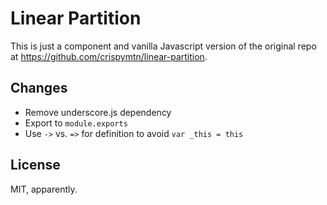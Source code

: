 # Linear Partition

This is just a component and vanilla Javascript version of the original repo at https://github.com/crispymtn/linear-partition.

## Changes

- Remove underscore.js dependency
- Export to `module.exports`
- Use `->` vs. `=>` for definition to avoid `var _this = this`

## License

MIT, apparently.